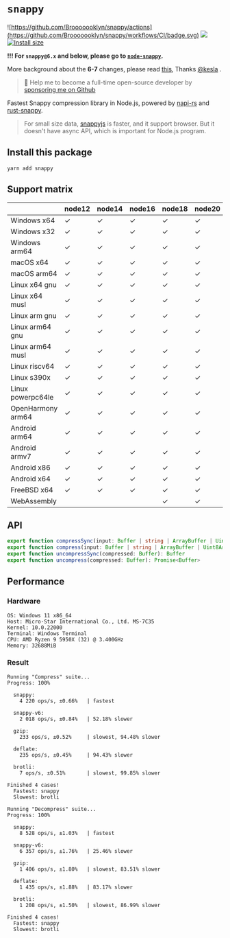 # `snappy`

![https://github.com/Brooooooklyn/snappy/actions](https://github.com/Brooooooklyn/snappy/workflows/CI/badge.svg)
![](https://img.shields.io/npm/dm/snappy.svg?sanitize=true)
[![Install size](https://packagephobia.com/badge?p=snappy)](https://packagephobia.com/result?p=snappy)

**!!! For `snappy@6.x` and below, please go to [`node-snappy`](https://github.com/kesla/node-snappy).**

More background about the **6-7** changes, please read [this](https://github.com/Brooooooklyn/snappy/issues/16), Thanks [@kesla](https://github.com/kesla) .

> 🚀 Help me to become a full-time open-source developer by [sponsoring me on Github](https://github.com/sponsors/Brooooooklyn)

Fastest Snappy compression library in Node.js, powered by [napi-rs](https://napi.rs) and [rust-snappy](https://github.com/BurntSushi/rust-snappy).

> For small size data, [snappyjs](https://github.com/zhipeng-jia/snappyjs) is faster, and it support browser. But it doesn't have async API, which is important for Node.js program.

## Install this package

```
yarn add snappy
```

## Support matrix

|                   | node12 | node14 | node16 | node18 | node20 | node22 |
| ----------------- | ------ | ------ | ------ | ------ | ------ | ------ |
| Windows x64       | ✓      | ✓      | ✓      | ✓      | ✓      | ✓      |
| Windows x32       | ✓      | ✓      | ✓      | ✓      | ✓      | ✓      |
| Windows arm64     | ✓      | ✓      | ✓      | ✓      | ✓      | ✓      |
| macOS x64         | ✓      | ✓      | ✓      | ✓      | ✓      | ✓      |
| macOS arm64       | ✓      | ✓      | ✓      | ✓      | ✓      | ✓      |
| Linux x64 gnu     | ✓      | ✓      | ✓      | ✓      | ✓      | ✓      |
| Linux x64 musl    | ✓      | ✓      | ✓      | ✓      | ✓      | ✓      |
| Linux arm gnu     | ✓      | ✓      | ✓      | ✓      | ✓      | ✓      |
| Linux arm64 gnu   | ✓      | ✓      | ✓      | ✓      | ✓      | ✓      |
| Linux arm64 musl  | ✓      | ✓      | ✓      | ✓      | ✓      | ✓      |
| Linux riscv64     | ✓      | ✓      | ✓      | ✓      | ✓      | ✓      |
| Linux s390x       | ✓      | ✓      | ✓      | ✓      | ✓      | ✓      |
| Linux powerpc64le | ✓      | ✓      | ✓      | ✓      | ✓      | ✓      |
| OpenHarmony arm64 | ✓      | ✓      | ✓      | ✓      | ✓      | ✓      |
| Android arm64     | ✓      | ✓      | ✓      | ✓      | ✓      | ✓      |
| Android armv7     | ✓      | ✓      | ✓      | ✓      | ✓      | ✓      |
| Android x86       | ✓      | ✓      | ✓      | ✓      | ✓      | ✓      |
| Android x64       | ✓      | ✓      | ✓      | ✓      | ✓      | ✓      |
| FreeBSD x64       | ✓      | ✓      | ✓      | ✓      | ✓      | ✓      |
| WebAssembly       |        |        |        | ✓      | ✓      | ✓      |

## API

```ts
export function compressSync(input: Buffer | string | ArrayBuffer | Uint8Array): Buffer
export function compress(input: Buffer | string | ArrayBuffer | Uint8Array): Promise<Buffer>
export function uncompressSync(compressed: Buffer): Buffer
export function uncompress(compressed: Buffer): Promise<Buffer>
```

## Performance

### Hardware

```
OS: Windows 11 x86_64
Host: Micro-Star International Co., Ltd. MS-7C35
Kernel: 10.0.22000
Terminal: Windows Terminal
CPU: AMD Ryzen 9 5950X (32) @ 3.400GHz
Memory: 32688MiB
```

### Result

```
Running "Compress" suite...
Progress: 100%

  snappy:
    4 220 ops/s, ±0.66%   | fastest

  snappy-v6:
    2 018 ops/s, ±0.84%   | 52.18% slower

  gzip:
    233 ops/s, ±0.52%     | slowest, 94.48% slower

  deflate:
    235 ops/s, ±0.45%     | 94.43% slower

  brotli:
    7 ops/s, ±0.51%       | slowest, 99.85% slower

Finished 4 cases!
  Fastest: snappy
  Slowest: brotli

Running "Decompress" suite...
Progress: 100%

  snappy:
    8 528 ops/s, ±1.03%   | fastest

  snappy-v6:
    6 357 ops/s, ±1.76%   | 25.46% slower

  gzip:
    1 406 ops/s, ±1.80%   | slowest, 83.51% slower

  deflate:
    1 435 ops/s, ±1.88%   | 83.17% slower

  brotli:
    1 208 ops/s, ±1.50%   | slowest, 86.99% slower

Finished 4 cases!
  Fastest: snappy
  Slowest: brotli
```

